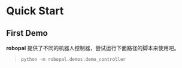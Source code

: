 # Quick Start

## First Demo
**robopal** 提供了不同的机器人控制器，尝试运行下面路径的脚本来使用吧。
> `python -m robopal.demos.demo_controller`



